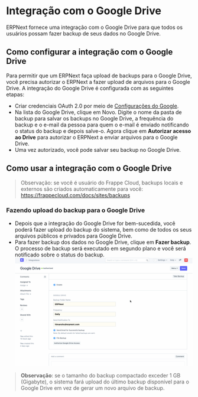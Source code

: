 # Integração com o Google Drive



ERPNext fornece uma integração com o Google Drive para que todos os usuários possam fazer backup de seus dados no Google Drive.

## Como configurar a integração com o Google Drive

Para permitir que um ERPNext faça upload de backups para o Google Drive, você precisa autorizar o ERPNext a fazer upload de arquivos para o Google Drive. A integração do Google Drive é configurada com as seguintes etapas:

* Criar credenciais OAuth 2.0 por meio de [Configurações do Google](/docs/pt/erpnext_integration/google_settings).
* Na lista do Google Drive, clique em Novo. Digite o nome da pasta de backup para salvar os backups no Google Drive, a frequência do backup e o e-mail da pessoa para quem o e-mail é enviado notificando o status do backup e depois salve-o. Agora clique em **Autorizar acesso ao Drive** para autorizar o ERPNext a enviar arquivos para o Google Drive.
* Uma vez autorizado, você pode salvar seu backup no Google Drive.

## Como usar a integração com o Google Drive


> Observação: se você é usuário do Frappe Cloud, backups locais e externos são criados automaticamente para você: <https://frappecloud.com/docs/sites/backups>
> 
> 

### Fazendo upload do backup para o Google Drive

* Depois que a integração do Google Drive for bem-sucedida, você poderá fazer upload do backup do sistema, bem como de todos os seus arquivos públicos e privados para Google Drive.
* Para fazer backup dos dados no Google Drive, clique em **Fazer backup**. O processo de backup será executado em segundo plano e você será notificado sobre o status do backup. ![](/files/google_drive.gif)
> **Observação**: se o tamanho do backup compactado exceder 1 GB (Gigabyte), o sistema fará upload do último backup disponível para o Google Drive em vez de gerar um novo arquivo de backup.



